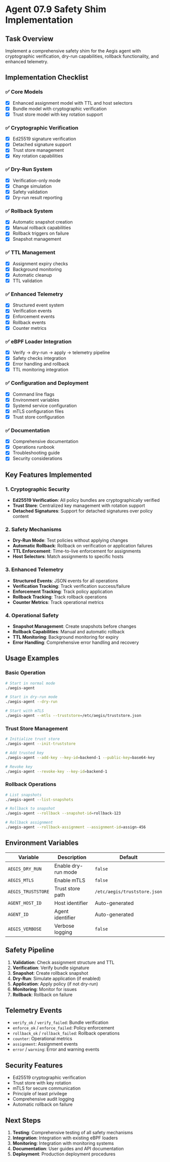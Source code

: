# Agent 07.9 Safety Shim Implementation

## Task Overview

Implement a comprehensive safety shim for the Aegis agent with cryptographic verification, dry-run capabilities, rollback functionality, and enhanced telemetry.

## Implementation Checklist

### ✅ Core Models
- [x] Enhanced assignment model with TTL and host selectors
- [x] Bundle model with cryptographic verification
- [x] Trust store model with key rotation support

### ✅ Cryptographic Verification
- [x] Ed25519 signature verification
- [x] Detached signature support
- [x] Trust store management
- [x] Key rotation capabilities

### ✅ Dry-Run System
- [x] Verification-only mode
- [x] Change simulation
- [x] Safety validation
- [x] Dry-run result reporting

### ✅ Rollback System
- [x] Automatic snapshot creation
- [x] Manual rollback capabilities
- [x] Rollback triggers on failure
- [x] Snapshot management

### ✅ TTL Management
- [x] Assignment expiry checks
- [x] Background monitoring
- [x] Automatic cleanup
- [x] TTL validation

### ✅ Enhanced Telemetry
- [x] Structured event system
- [x] Verification events
- [x] Enforcement events
- [x] Rollback events
- [x] Counter metrics

### ✅ eBPF Loader Integration
- [x] Verify → dry-run → apply → telemetry pipeline
- [x] Safety checks integration
- [x] Error handling and rollback
- [x] TTL monitoring integration

### ✅ Configuration and Deployment
- [x] Command line flags
- [x] Environment variables
- [x] Systemd service configuration
- [x] mTLS configuration files
- [x] Trust store configuration

### ✅ Documentation
- [x] Comprehensive documentation
- [x] Operations runbook
- [x] Troubleshooting guide
- [x] Security considerations

## Key Features Implemented

### 1. Cryptographic Security
- **Ed25519 Verification**: All policy bundles are cryptographically verified
- **Trust Store**: Centralized key management with rotation support
- **Detached Signatures**: Support for detached signatures over policy content

### 2. Safety Mechanisms
- **Dry-Run Mode**: Test policies without applying changes
- **Automatic Rollback**: Rollback on verification or application failures
- **TTL Enforcement**: Time-to-live enforcement for assignments
- **Host Selectors**: Match assignments to specific hosts

### 3. Enhanced Telemetry
- **Structured Events**: JSON events for all operations
- **Verification Tracking**: Track verification success/failure
- **Enforcement Tracking**: Track policy application
- **Rollback Tracking**: Track rollback operations
- **Counter Metrics**: Track operational metrics

### 4. Operational Safety
- **Snapshot Management**: Create snapshots before changes
- **Rollback Capabilities**: Manual and automatic rollback
- **TTL Monitoring**: Background monitoring for expiry
- **Error Handling**: Comprehensive error handling and recovery

## Usage Examples

### Basic Operation
```bash
# Start in normal mode
./aegis-agent

# Start in dry-run mode
./aegis-agent --dry-run

# Start with mTLS
./aegis-agent --mtls --truststore=/etc/aegis/truststore.json
```

### Trust Store Management
```bash
# Initialize trust store
./aegis-agent --init-truststore

# Add trusted key
./aegis-agent --add-key --key-id=backend-1 --public-key=base64-key

# Revoke key
./aegis-agent --revoke-key --key-id=backend-1
```

### Rollback Operations
```bash
# List snapshots
./aegis-agent --list-snapshots

# Rollback to snapshot
./aegis-agent --rollback --snapshot-id=rollback-123

# Rollback assignment
./aegis-agent --rollback-assignment --assignment-id=assign-456
```

## Environment Variables

| Variable | Description | Default |
|----------|-------------|---------|
| `AEGIS_DRY_RUN` | Enable dry-run mode | `false` |
| `AEGIS_MTLS` | Enable mTLS | `false` |
| `AEGIS_TRUSTSTORE` | Trust store path | `/etc/aegis/truststore.json` |
| `AGENT_HOST_ID` | Host identifier | Auto-generated |
| `AGENT_ID` | Agent identifier | Auto-generated |
| `AEGIS_VERBOSE` | Verbose logging | `false` |

## Safety Pipeline

1. **Validation**: Check assignment structure and TTL
2. **Verification**: Verify bundle signature
3. **Snapshot**: Create rollback snapshot
4. **Dry-Run**: Simulate application (if enabled)
5. **Application**: Apply policy (if not dry-run)
6. **Monitoring**: Monitor for issues
7. **Rollback**: Rollback on failure

## Telemetry Events

- `verify_ok` / `verify_failed`: Bundle verification
- `enforce_ok` / `enforce_failed`: Policy enforcement
- `rollback_ok` / `rollback_failed`: Rollback operations
- `counter`: Operational metrics
- `assignment`: Assignment events
- `error` / `warning`: Error and warning events

## Security Features

- Ed25519 cryptographic verification
- Trust store with key rotation
- mTLS for secure communication
- Principle of least privilege
- Comprehensive audit logging
- Automatic rollback on failure

## Next Steps

1. **Testing**: Comprehensive testing of all safety mechanisms
2. **Integration**: Integration with existing eBPF loaders
3. **Monitoring**: Integration with monitoring systems
4. **Documentation**: User guides and API documentation
5. **Deployment**: Production deployment procedures
